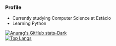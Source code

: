 ### Profile

- Currently studying Computer Science at Estácio
- Learning Python
 
[![Anurag's GitHub stats-Dark](https://github-readme-stats.vercel.app/api?username=jonatasramosgi&show_icons=true&theme=dark#gh-dark-mode-only)](https://github.com/anuraghazra/github-readme-stats#gh-dark-mode-only)<br>
[![Top Langs](https://github-readme-stats.vercel.app/api/top-langs/?username=jonatasramosgi&layout=compact&theme=dark&card_width=467&show_icons=true)](https://github.com/anuraghazra/github-readme-stats)





